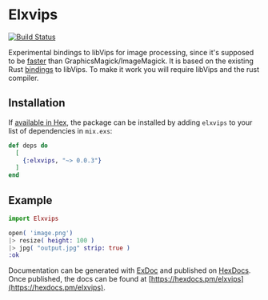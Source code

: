 # Elxvips
[![Build Status](https://travis-ci.org/dpostolachi/elxvips.png?branch=master)](https://travis-ci.org/dpostolachi/elxvips)

Experimental bindings to libVips for image processing, since it's supposed to be [faster](https://github.com/libvips/libvips/wiki/Speed-and-memory-use) than GraphicsMagick/ImageMagick. It is based on the existing Rust [bindings](https://github.com/augustocdias/libvips-rust-bindings) to libVips. To make it work you will require libVips and the rust compiler.

## Installation

If [available in Hex](https://hex.pm/packages/elxvips), the package can be installed
by adding `elxvips` to your list of dependencies in `mix.exs`:

```elixir
def deps do
  [
    {:elxvips, "~> 0.0.3"}
  ]
end
```

## Example

```elixir
import Elxvips

open( 'image.png')
|> resize( height: 100 )
|> jpg( "output.jpg" strip: true )
:ok
```

Documentation can be generated with [ExDoc](https://github.com/elixir-lang/ex_doc)
and published on [HexDocs](https://hexdocs.pm). Once published, the docs can
be found at [https://hexdocs.pm/elxvips](https://hexdocs.pm/elxvips).

